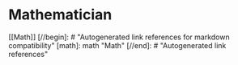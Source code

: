 # Mathematician

[[Math]]
[//begin]: # "Autogenerated link references for markdown compatibility"
[math]: math "Math"
[//end]: # "Autogenerated link references"